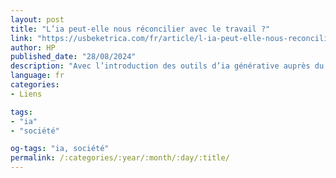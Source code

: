 ```yaml
---
layout: post
title: "L’ia peut-elle nous réconcilier avec le travail ?"
link: "https://usbeketrica.com/fr/article/l-ia-peut-elle-nous-reconcilier-avec-le-travail"
author: HP
published_date: "28/08/2024"
description: "Avec l’introduction des outils d’ia générative auprès du grand public, l’histoire entre technologies et monde du travail se poursuit. Et si l’ia générative devenait notre Best Work Buddy (meilleur partenaire de travail en anglais), à quoi ressemblerait le travail – et notre relation avec lui ? La réponse en trois hypothèses tirées du HP Work Relationship Index."
language: fr
categories:
- Liens

tags:
- "ia"
- "société"

og-tags: "ia, société"
permalink: /:categories/:year/:month/:day/:title/
---
```

